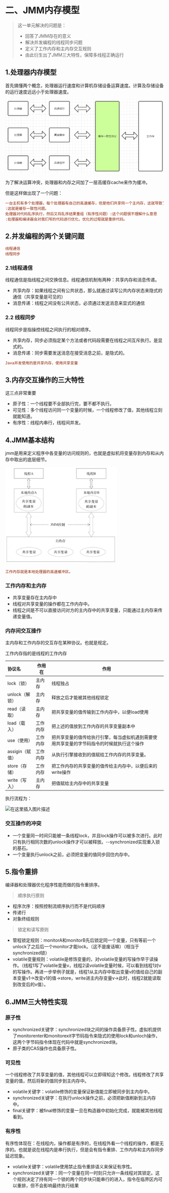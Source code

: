 

# 二、JMM内存模型

> 这一单元解决的问题是：
>
> - 回答了JMM存在的意义
> - 解决并发编程的线程同步问题
> - 定义了工作内存和主内存交互规则
> - 由此衍生出了JMM三大特性，保障多线程正确运行
>
> 

## 1.处理器内存模型

首先搞懂两个概念，处理器运行速度和计算机存储设备运算速度。计算及存储设备的运行速度远远小于处理器速度。

![image-20210823115354172](image-20210823115354172.png)

为了解决运算冲突，处理器和内存之间加了一层高缓存cache来作为缓冲。

但是这样做出现了一个问题：

```ini
一台主机有多个处理器，每个处理器有自己的高速缓存，但是他们共享同一个主内存，这就导致了他们的缓存数据不一样（可见行问题）
:这就是缓存一致性问题。
处理器对代码乱序执行，然后又将乱序结果重组（有序性问题）:这个问题很不理解什么意思
:处理器和编译器会对我们写的代码进行优化，优化的过程就是重排代码。
```

## 2.并发编程的两个关键问题

```ini
线程通信
线程同步
```

### 2.1线程通信

线程通信是指线程之间交换信息。线程通信机制有两种：共享内存和消息传递。

- 共享内存：如果线程之间有公共状态，那么就通过读写公共内存状态来隐式的通信（共享变量是可见的）
- 消息传递：线程之间没有公共状态，必须通过发送消息来显式的通信

### 2.2 线程同步

线程同步是指操控线程之间执行的相对顺序。

- 共享内存，同步必须指定某个方法或者代码段需要在线程之间互斥执行。是显式的。
- 消息传递：同步需要发送消息在接受消息之前，是隐式的。

```ini
Java并发使用的是共享内存，使用共享变量
```

## 3.内存交互操作的三大特性

这三点非常重要

- 原子性：一个线程要不全部执行完，要不都不执行。
- 可见性：多个线程访问同一个变量的时候，一个线程修改了值，其他线程立刻就能知道。
- 有序性：线程内串行，线程间并发。

## 4.JMM基本结构

jmm是用来定义程序中各变量的访问规则的，也就是虚拟机将变量存到内存和从内存中取出的底层细节。

<img src="1629690276(1).png" alt="1629690276(1)" style="zoom:75%;" />

```ini
工作内存就是本地处理器的高速缓冲区。
```

###  工作内存和主内存

- 共享变量存在主内存中
- 线程对共享变量的操作都在工作内存中。
- 线程之间是不可以直接访问对方的主内存中的共享变量，只能通过主内存来传递变量值。

### 内存间交互操作

主内存和工作内存的交互存在某种协议。也就是规定。

工作内存指的是线程的工作内存

| 协议名          | 作用在   | 作用                                                         |
| :-------------- | -------- | ------------------------------------------------------------ |
| lock（锁）      | 主内存   | 线程独占                                                     |
| unlock（解锁）  | 主内存   | 释放之后才能被其他线程锁定                                   |
| read（读取）    | 主内存   | 把共享变量的值传输到工作内存中，以便load使用                 |
| load（载入）    | 工作内存 | 把上述的值放到工作内存的共享变量副本中                       |
| use（使用）     | 工作内存 | 把共享变量的值传给执行引擎，每当虚拟机遇到需要使用共享变量的字节码指令的时候就执行这个操作 |
| assigin（赋值） | 工作内存 | 从执行引擎接收到的值赋给工作内存的共享变量。                 |
| store（存储）   | 工作内存 | 把工作内存的共享变量的值传给主内存中，以便后来的write操作    |
| write（写入）   | 主内存   | 把值赋给主内存中的共享变量                                   |

执行流程为：

![在这里插入图片描述](https://img-blog.csdnimg.cn/20210227181019853.png?x-oss-process=image/watermark,type_ZmFuZ3poZW5naGVpdGk,shadow_10,text_aHR0cHM6Ly9ibG9nLmNzZG4ubmV0L3NpbmF0XzMzMDg3MDAx,size_16,color_FFFFFF,t_70)

### 交互操作的冲突

- 一个变量同一时间只能被一条线程lock，并且lock操作可以被多次进行。此时只有执行相同次数的unlock操作才可以被释放。--synchronized实现重入锁的基石。
- 一个变量执行unlock之前，必须把变量的值同步回住内存中。

## 5.指令重排

编译器和处理器优化程序性能而做的指令重排序。

>顺序执行原则

- 程序次序：按照控制流顺序执行而不是代码顺序
- 传递行
- 对象终结规则

> 锁定和读写原则

- 管程锁定规则：monitorA和monitorB先后锁定同一个变量，只有等前一个unlock了之后后一个monitor才能lock。（这不是废话嘛）（相当于synchronized锁）
- volatile变量规则：volatile是修饰变量的，对volatile变量的写操作早于读操作。（线程1写了volatile变量v，线程2读volatile变量时候，可以看到线程1对v的写操作。再进一步举例子就是，线程1从主内存中取出变量v的值给自己的副本变量v1->改变v1的值->store，write进主内存变量v->此时，线程2就能读取到改变后的v值）。

## 6.JMM三大特性实现

### 原子性

- synchronized关键字：synchronized块之间的操作具备原子性。虚拟机提供了monitorenter和monitorexit字节码指令来隐式的使用lock和unloch操作，这两个字节码指令体现在代码中就是synchronized块。
- 原子类的CAS操作也具备原子性。

### 可见性

一个线程修改了共享变量的值，其他线程可以立即得知这个修改。线程修改了共享变量的值，然后将新的值同步到主内存中。

- volatile关键字：volatile修饰的变量保证新值能立即被同步到主内存中。
- synchronized关键字：在执行unlock操作之前，必须把新值刷新到主内存中。
- final关键字：被final修饰的变量一旦在构造器中初始化完成，就能被其他线程看到。

### 有序性

有序性体现在：在线程内，操作都是有序的，在线程外看一个线程的操作，都是无序的。也就是说在线程内是串行执行，但是会有指令重排、工作内存和主内存同步延迟现象。

- volatile关键字：volatile使用禁止指令重排语义来保证有序性。
- synchronized关键字：同一个变量在同一时刻只允许一条线程对其锁定。这个规则决定了持有同一个锁的两个同步块只能串行的进入，指令在临界区内可以重排，但不会影响最终执行结果
